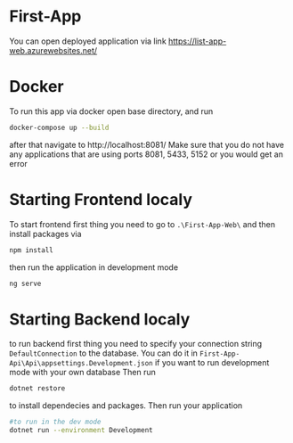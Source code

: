 # First-App
You can open deployed application via link https://list-app-web.azurewebsites.net/
# Docker
To run this app via docker open base directory, and run 
```sh
docker-compose up --build
```
after that navigate to http://localhost:8081/ Make sure that you do not have any applications that are using ports 8081, 5433, 5152 or you would get an error

# Starting Frontend localy
To start frontend first thing you need to go to `.\First-App-Web\`  and then install packages via
```sh
npm install
```
then run the application in development mode
```sh
ng serve
```
# Starting Backend localy

to run backend first thing you need to specify your connection string `DefaultConnection` to the database. You can do it in `First-App-Api\Api\appsettings.Development.json` if you want to run development mode with your own database
Then run 
```sh
dotnet restore
```
to install dependecies and packages.
Then run your application
```sh
#to run in the dev mode
dotnet run --environment Development



